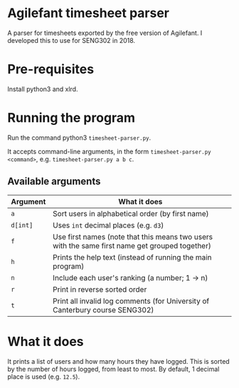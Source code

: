 # Agilefant timesheet parser
A parser for timesheets exported by the free version of Agilefant. I developed this to use for SENG302 in 2018.

# Pre-requisites

Install python3 and xlrd.

# Running the program

Run the command python3 `timesheet-parser.py`.

It accepts command-line arguments, in the form `timesheet-parser.py <command>`, e.g. `timesheet-parser.py a b c`.

## Available arguments

Argument |What it does
---------|------------
`a`      |Sort users in alphabetical order (by first name)
`d[int]` |Uses `int` decimal places (e.g. `d3`)
`f`      |Use first names (note that this means two users with the same first name get grouped together)
`h`      |Prints the help text (instead of running the main program)
`n`      |Include each user's ranking (a number; 1 -> n)
`r`      |Print in reverse sorted order
`t`      |Print all invalid log comments (for University of Canterbury course SENG302)

# What it does
It prints a list of users and how many hours they have logged.
This is sorted by the number of hours logged, from least to most.
By default, 1 decimal place is used (e.g. `12.5`).
